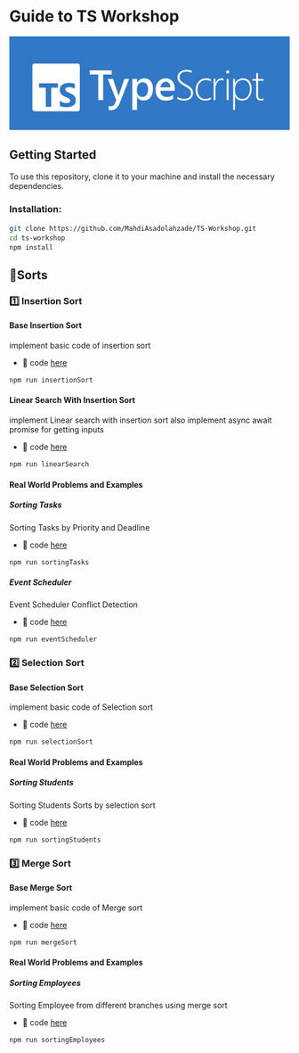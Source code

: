 # **Guide to TS Workshop**

![TS Image](assets/pictures/ts.jpg)

## Getting Started

To use this repository, clone it to your machine and install the necessary dependencies.

### Installation:

```bash
git clone https://github.com/MahdiAsadolahzade/TS-Workshop.git
cd ts-workshop
npm install
```



## :open_file_folder:Sorts

### :one: **Insertion Sort**

#### Base Insertion Sort
implement basic code of insertion sort
- :link:  code [here](Sorts/Insertion/Base/InsertionSort.ts)

```bash
npm run insertionSort
```

#### Linear Search With Insertion Sort
implement Linear search with insertion sort 
also implement async await promise for getting inputs
- :link:  code [here](Sorts/Insertion/Auxiliary/LinearSearch.ts)
```bash
npm run linearSearch
```

#### Real World Problems and Examples

##### Sorting Tasks
Sorting Tasks by Priority and Deadline
- :link:  code [here](Sorts/Insertion/Problems/SortingTaks.ts)
```bash
npm run sortingTasks
```

##### Event Scheduler
Event Scheduler Conflict Detection
- :link:  code [here](Sorts/Insertion/Problems/EventScheduler.ts)
```bash
npm run eventScheduler
```

### :two: **Selection Sort**

#### Base Selection Sort
implement basic code of Selection sort
- :link:  code [here](Sorts/Selection/Base/SelectionSort.ts)

```bash
npm run selectionSort
```


#### Real World Problems and Examples

##### Sorting Students 
Sorting Students Sorts by selection sort
- :link:  code [here](Sorts/Selection/Problems/SortingStudents.ts)
```bash
npm run sortingStudents
```



### :three: **Merge Sort**

#### Base Merge Sort
implement basic code of Merge sort
- :link:  code [here](Sorts/Merge/Base/mergeSort.ts)

```bash
npm run mergeSort
```


#### Real World Problems and Examples

##### Sorting Employees  
Sorting Employee from different branches using merge sort
- :link:  code [here](Sorts/Merge/Problems/sortingEmployees.ts)
```bash
npm run sortingEmployees
```